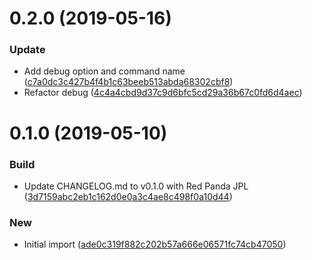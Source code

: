 <a name="0.2.0"></a>
# 0.2.0 (2019-05-16)


### Update

* Add debug option and command name ([c7a0dc3c427b4f4b1c63beeb513abda68302cbf8](https://github.com/kairops/dc-hello-world/commit/c7a0dc3c427b4f4b1c63beeb513abda68302cbf8))
* Refactor debug ([4c4a4cbd9d37c9d6bfc5cd29a36b67c0fd6d4aec](https://github.com/kairops/dc-hello-world/commit/4c4a4cbd9d37c9d6bfc5cd29a36b67c0fd6d4aec))



<a name="0.1.0"></a>
# 0.1.0 (2019-05-10)


### Build

* Update CHANGELOG.md to v0.1.0 with Red Panda JPL ([3d7159abc2eb1c162d0e0a3c4ae8c498f0a10d44](https://github.com/kairops/dc-hello-world/commit/3d7159abc2eb1c162d0e0a3c4ae8c498f0a10d44))

### New

* Initial import ([ade0c319f882c202b57a666e06571fc74cb47050](https://github.com/kairops/dc-hello-world/commit/ade0c319f882c202b57a666e06571fc74cb47050))



